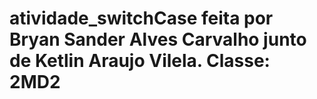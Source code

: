 # atividade_switchCase feita por Bryan Sander Alves Carvalho junto de Ketlin Araujo Vilela. Classe: 2MD2
